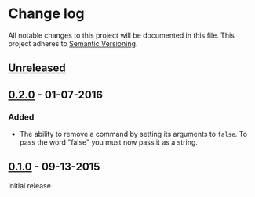 # Change log
All notable changes to this project will be documented in this file. This project adheres to [Semantic Versioning](http://semver.org/).

## [Unreleased][unreleased]
## [0.2.0] - 01-07-2016
### Added
- The ability to remove a command by setting its arguments to `false`. To pass the word "false" you must now pass it as a string.

## [0.1.0] - 09-13-2015
Initial release

[unreleased]: https://github.com/danzilio/puppet-kickstart/compare/v0.2.0...HEAD
[0.2.0]: https://github.com/danzilio/puppet-kickstart/compare/v0.1.0...v0.2.0
[0.1.0]: https://github.com/danzilio/puppet-kickstart/tree/v0.1.0
